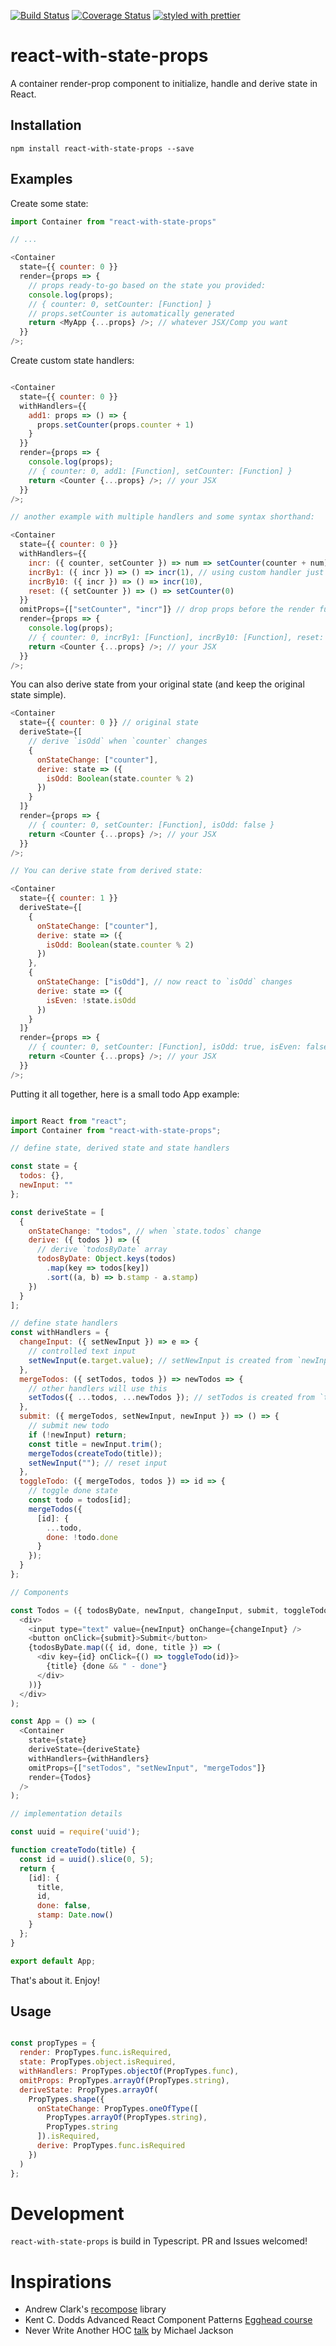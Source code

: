 [![Build Status](https://travis-ci.org/collardeau/react-with-state-props.svg?branch=master)](https://travis-ci.org/collardeau/react-with-state-props)
[![Coverage Status](https://coveralls.io/repos/github/collardeau/react-with-state-props/badge.svg?branch=master)](https://coveralls.io/github/collardeau/react-with-state-props?branch=master)
[![styled with prettier](https://img.shields.io/badge/styled_with-prettier-ff69b4.svg)](https://github.com/prettier/prettier)

# react-with-state-props

A container render-prop component to initialize, handle and derive state in React.

## Installation

`npm install react-with-state-props --save`

## Examples

Create some state:

```javascript
import Container from "react-with-state-props"

// ...

<Container
  state={{ counter: 0 }}
  render={props => {
    // props ready-to-go based on the state you provided:
    console.log(props);
    // { counter: 0, setCounter: [Function] }
    // props.setCounter is automatically generated
    return <MyApp {...props} />; // whatever JSX/Comp you want
  }}
/>;
```

Create custom state handlers:

```javascript

<Container
  state={{ counter: 0 }}
  withHandlers={{
    add1: props => () => {
      props.setCounter(props.counter + 1)
    }
  }}
  render={props => {
    console.log(props);
    // { counter: 0, add1: [Function], setCounter: [Function] }
    return <Counter {...props} />; // your JSX
  }}
/>;

// another example with multiple handlers and some syntax shorthand:

<Container
  state={{ counter: 0 }}
  withHandlers={{
    incr: ({ counter, setCounter }) => num => setCounter(counter + num),
    incrBy1: ({ incr }) => () => incr(1), // using custom handler just defined
    incrBy10: ({ incr }) => () => incr(10),
    reset: ({ setCounter }) => () => setCounter(0)
  }}
  omitProps={["setCounter", "incr"]} // drop props before the render function
  render={props => {
    console.log(props);
    // { counter: 0, incrBy1: [Function], incrBy10: [Function], reset: [Function] }
    return <Counter {...props} />; // your JSX
  }}
/>;

```

You can also derive state from your original state (and keep the original state simple).

```javascript
<Container
  state={{ counter: 0 }} // original state
  deriveState={[
    // derive `isOdd` when `counter` changes
    {
      onStateChange: ["counter"],
      derive: state => ({
        isOdd: Boolean(state.counter % 2)
      })
    }
  ]}
  render={props => {
    // { counter: 0, setCounter: [Function], isOdd: false }
    return <Counter {...props} />; // your JSX
  }}
/>;

// You can derive state from derived state:

<Container
  state={{ counter: 1 }}
  deriveState={[
    {
      onStateChange: ["counter"],
      derive: state => ({
        isOdd: Boolean(state.counter % 2)
      })
    },
    {
      onStateChange: ["isOdd"], // now react to `isOdd` changes
      derive: state => ({
        isEven: !state.isOdd
      })
    }
  ]}
  render={props => {
    // { counter: 0, setCounter: [Function], isOdd: true, isEven: false }
    return <Counter {...props} />; // your JSX
  }}
/>;

```

Putting it all together, here is a small todo App example:

```javascript

import React from "react";
import Container from "react-with-state-props";

// define state, derived state and state handlers

const state = {
  todos: {},
  newInput: ""
};

const deriveState = [
  {
    onStateChange: "todos", // when `state.todos` change
    derive: ({ todos }) => ({
      // derive `todosByDate` array
      todosByDate: Object.keys(todos)
        .map(key => todos[key])
        .sort((a, b) => b.stamp - a.stamp)
    })
  }
];

// define state handlers
const withHandlers = {
  changeInput: ({ setNewInput }) => e => {
    // controlled text input
    setNewInput(e.target.value); // setNewInput is created from `newInput` state
  },
  mergeTodos: ({ setTodos, todos }) => newTodos => {
    // other handlers will use this
    setTodos({ ...todos, ...newTodos }); // setTodos is created from `todos` state
  },
  submit: ({ mergeTodos, setNewInput, newInput }) => () => {
    // submit new todo
    if (!newInput) return;
    const title = newInput.trim();
    mergeTodos(createTodo(title));
    setNewInput(""); // reset input
  },
  toggleTodo: ({ mergeTodos, todos }) => id => {
    // toggle done state
    const todo = todos[id];
    mergeTodos({
      [id]: {
        ...todo,
        done: !todo.done
      }
    });
  }
};

// Components

const Todos = ({ todosByDate, newInput, changeInput, submit, toggleTodo }) => (
  <div>
    <input type="text" value={newInput} onChange={changeInput} />
    <button onClick={submit}>Submit</button>
    {todosByDate.map(({ id, done, title }) => (
      <div key={id} onClick={() => toggleTodo(id)}>
        {title} {done && " - done"}
      </div>
    ))}
  </div>
);

const App = () => (
  <Container
    state={state}
    deriveState={deriveState}
    withHandlers={withHandlers}
    omitProps={["setTodos", "setNewInput", "mergeTodos"]}
    render={Todos}
  />
);

// implementation details

const uuid = require('uuid');

function createTodo(title) {
  const id = uuid().slice(0, 5);
  return {
    [id]: {
      title,
      id,
      done: false,
      stamp: Date.now()
    }
  };
}

export default App;

```

That's about it. Enjoy!

## Usage

```javascript

const propTypes = {
  render: PropTypes.func.isRequired,
  state: PropTypes.object.isRequired,
  withHandlers: PropTypes.objectOf(PropTypes.func),
  omitProps: PropTypes.arrayOf(PropTypes.string),
  deriveState: PropTypes.arrayOf(
    PropTypes.shape({
      onStateChange: PropTypes.oneOfType([
        PropTypes.arrayOf(PropTypes.string),
        PropTypes.string
      ]).isRequired,
      derive: PropTypes.func.isRequired
    })
  )
};

```


# Development

`react-with-state-props` is build in Typescript.
PR and Issues welcomed!

# Inspirations

* Andrew Clark's [recompose](https://github.com/acdlite/recompose) library
* Kent C. Dodds Advanced React Component Patterns [Egghead course](https://egghead.io/courses/advanced-react-component-patterns)
* Never Write Another HOC [talk](https://www.youtube.com/watch?v=BcVAq3YFiuc) by Michael Jackson
